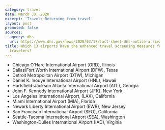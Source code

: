 ```yaml
---
category: travel
date: March 30, 2020
excerpt: 'Travel: Returning from travel'
layout: post
promoted: false
sources:
- agency: dhs
  url: https://www.dhs.gov/news/2020/03/17/fact-sheet-dhs-notice-arrival-restrictions-china-iran-and-certain-countries-europe
title: Which 13 airports have the enhanced travel screening measures for international
  travelers?
---
```


- Chicago O’Hare International Airport (ORD), Illinois
- Dallas/Fort Worth International Airport (DFW), Texas
- Detroit Metropolitan Airport (DTW), Michigan
- Daniel K. Inouye International Airport (HNL), Hawaii
- Hartsfield-Jackson Atlanta International Airport (ATL), Georgia
- John F. Kennedy International Airport (JFK), New York
- Los Angeles International Airport, (LAX), California
- Miami International Airport (MIA), Florida
- Newark Liberty International Airport (EWR), New Jersey
- San Francisco International Airport (SFO), California
- Seattle-Tacoma International Airport (SEA), Washington
- Washington-Dulles International Airport (IAD), Virginia
